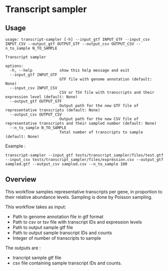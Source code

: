# Transcript sampler

## Usage
```
usage: transcript-sampler [-h] --input_gtf INPUT_GTF --input_csv INPUT_CSV --output_gtf OUTPUT_GTF --output_csv OUTPUT_CSV --n_to_sample N_TO_SAMPLE

Transcript sampler

options:
  -h, --help            show this help message and exit
  --input_gtf INPUT_GTF
                        GTF file with genome annotation (default: None)
  --input_csv INPUT_CSV
                        CSV or TSV file with transcripts and their expression level (default: None)
  --output_gtf OUTPUT_GTF
                        Output path for the new GTF file of representative transcripts (default: None)
  --output_csv OUTPUT_CSV
                        Output path for the new CSV file of representative transcripts and their sampled number (default: None)
  --n_to_sample N_TO_SAMPLE
                        Total number of transcripts to sample (default: None)
```

Example : 

`transcript-sampler --input_gtf tests/transcript_sampler/files/test.gtf --input_csv tests/transcript_sampler/files/expression.csv --output_gtf sampled.gtf --output_csv sampled.csv --n_to_sample 100`


## Overview
This workflow samples representative transcripts per gene, in proportion to their relative abundance levels. Sampling is done by Poisson sampling. 

This workflow takes as input:
- Path to genome annotation file in gtf format
- Path to csv or tsv file with transcript IDs and expression levels
- Path to output sample gtf file 
- Path to output sample transcript IDs and counts
- Integer of number of transcripts to sample
 
The outputs are :
- trancript sample gtf file
- csv file containing sample transcript IDs and counts.
 